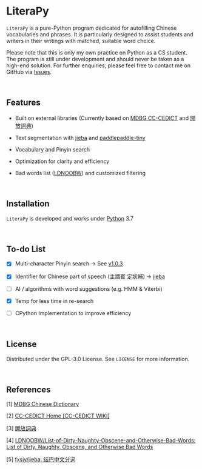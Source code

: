 # LiteraPy

``LiteraPy`` is a pure-Python program dedicated for autofilling Chinese vocabularies and phrases. It is particularly designed to assist students and writers in their writings with matched, suitable word choice.

Please note that this is only my own practice on Python as a CS student. The program is still under development and should never be taken as a high-end solution.
For further enquiries, please feel free to contact me on GitHub via [Issues](https://github.com/pystander/LiteraPy/issues).

<br/>

## Features

- Built on external libraries (Currently based on [MDBG CC-CEDICT](https://www.mdbg.net/chinese/dictionary?page=cedict) and [開放詞典](https://kaifangcidian.com/xiazai/))

- Text segmentation with [jieba](https://github.com/fxsjy/jieba) and [paddlepaddle-tiny](https://pypi.org/project/paddlepaddle-tiny/)

- Vocabulary and Pinyin search

- Optimization for clarity and efficiency

- Bad words list ([LDNOOBW](https://github.com/LDNOOBW/List-of-Dirty-Naughty-Obscene-and-Otherwise-Bad-Words)) and customized filtering

<br/>

## Installation

``LiteraPy`` is developed and works under [Python](https://www.python.org/) 3.7

<br/>

## To-do List

- [x] Multi-character Pinyin search -> See [v1.0.3](https://github.com/pystander/LiteraPy/releases/tag/v1.0.3)

- [x] Identifier for Chinese part of speech (主謂賓 定狀補) -> [jieba](https://github.com/fxsjy/jieba)

- [ ] AI / algorithms with word suggestions (e.g. HMM & Viterbi)

- [x] Temp for less time in re-search 

- [ ] CPython Implementation to improve efficiency

<br/>

## License

Distributed under the GPL-3.0 License. See `LICENSE` for more information.

<br/>

## References

[1] [MDBG Chinese Dictionary](https://www.mdbg.net/chinese/dictionary?page=cedict)

[2] [CC-CEDICT Home [CC-CEDICT WIKI]](https://cc-cedict.org/wiki/)

[3] [開放詞典](https://kaifangcidian.com/xiazai/)

[4] [LDNOOBW/List-of-Dirty-Naughty-Obscene-and-Otherwise-Bad-Words: List of Dirty, Naughty, Obscene, and Otherwise Bad Words](https://github.com/LDNOOBW/List-of-Dirty-Naughty-Obscene-and-Otherwise-Bad-Words)

[5] [fxsjy/jieba: 结巴中文分词](https://github.com/fxsjy/jieba)

